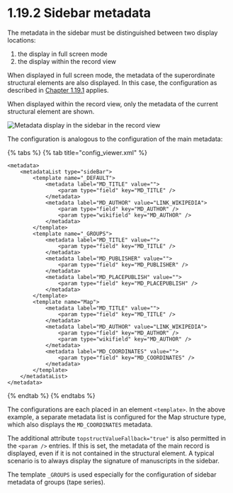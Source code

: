 # 1.19.2 Sidebar metadata

The metadata in the sidebar must be distinguished between two display locations:

1. the display in full screen mode
2. the display within the record view&#x20;

When displayed in full screen mode, the metadata of the superordinate structural elements are also displayed. In this case, the configuration as described in [Chapter 1.19.1](1.md) applies.

When displayed within the record view, only the metadata of the current structural element are shown.

![Metadata display in the sidebar in the record view](../../../.gitbook/assets/conf_1.19.4.png)

The configuration is analogous to the configuration of the main metadata:

{% tabs %}
{% tab title="config_viewer.xml" %}
```markup
<metadata>
    <metadataList type="sideBar">
        <template name="_DEFAULT">
            <metadata label="MD_TITLE" value="">
                <param type="field" key="MD_TITLE" />
            </metadata>
            <metadata label="MD_AUTHOR" value="LINK_WIKIPEDIA">
                <param type="field" key="MD_AUTHOR" />
                <param type="wikifield" key="MD_AUTHOR" />
            </metadata>
        </template>
        <template name="_GROUPS">
            <metadata label="MD_TITLE" value="">
                <param type="field" key="MD_TITLE" />
            </metadata>
            <metadata label="MD_PUBLISHER" value="">
                <param type="field" key="MD_PUBLISHER" />
            </metadata>
            <metadata label="MD_PLACEPUBLISH" value="">
                <param type="field" key="MD_PLACEPUBLISH" />
            </metadata>
        </template>
        <template name="Map">
            <metadata label="MD_TITLE" value="">
                <param type="field" key="MD_TITLE" />
            </metadata>
            <metadata label="MD_AUTHOR" value="LINK_WIKIPEDIA">
                <param type="field" key="MD_AUTHOR" />
                <param type="wikifield" key="MD_AUTHOR" />
            </metadata>
            <metadata label="MD_COORDINATES" value="">
                <param type="field" key="MD_COORDINATES" />
            </metadata>
        </template>
    </metadataList>
</metadata>
```
{% endtab %}
{% endtabs %}

The configurations are each placed in an element `<template>`. In the above example, a separate metadata list is configured for the Map structure type, which also displays the `MD_COORDINATES` metadata.&#x20;

The additional attribute `topstructValueFallback="true"` is also permitted in the `<param />` entries. If this is set, the metadata of the main record is displayed, even if it is not contained in the structural element. A typical scenario is to always display the signature of manuscripts in the sidebar.

The template `_GROUPS` is used especially for the configuration of sidebar metadata of groups (tape series).
